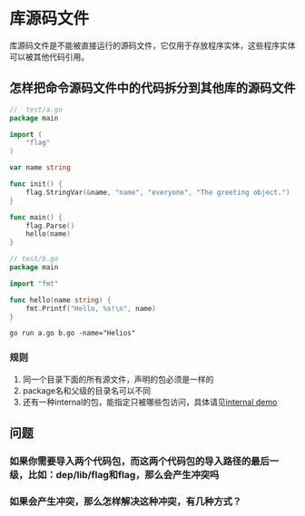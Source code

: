 # 库源码文件

库源码文件是不能被直接运行的源码文件，它仅用于存放程序实体，这些程序实体可以被其他代码引用。

## 怎样把命令源码文件中的代码拆分到其他库的源码文件

```go
//  test/a.go
package main

import (
	"flag"
)

var name string

func init() {
	flag.StringVar(&name, "name", "everyone", "The greeting object.")
}

func main() {
	flag.Parse()
	hello(name)
}

```

```go
// test/b.go
package main

import "fmt"

func hello(name string) {
	fmt.Printf("Hello, %s!\n", name)
}

```

`go run a.go b.go -name="Helios"`

### 规则

1. 同一个目录下面的所有源文件，声明的包必须是一样的
2. package名和父级的目录名可以不同
3. 还有一种internal的包，能指定只被哪些包访问，具体请见[internal demo](https://github.com/hyper0x/Golang_Puzzlers/tree/master/src/puzzlers/article3/q4)
## 问题

### 如果你需要导入两个代码包，而这两个代码包的导入路径的最后一级，比如：dep/lib/flag和flag，那么会产生冲突吗

### 如果会产生冲突，那么怎样解决这种冲突，有几种方式？
















